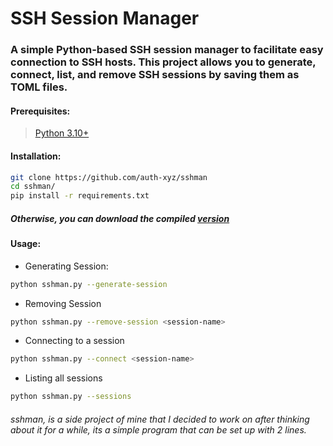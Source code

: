 # SSH Session Manager

### A simple Python-based SSH session manager to facilitate easy connection to SSH hosts. This project allows you to generate, connect, list, and remove SSH sessions by saving them as TOML files.


#### Prerequisites:
> [Python 3.10+](https://python.org/downloads/)

#### Installation:

```bash
git clone https://github.com/auth-xyz/sshman
cd sshman/
pip install -r requirements.txt
```

##### Otherwise, you can download the compiled [version](https://github.com/auth-xyz/sshman/releases/tag/Stable)

#### Usage:

* Generating Session:
```bash
python sshman.py --generate-session
```

* Removing Session
```bash
python sshman.py --remove-session <session-name>
```

* Connecting to a session
```bash
python sshman.py --connect <session-name>
```

* Listing all sessions
```bash
python sshman.py --sessions
```


###### sshman, is a side project of mine that I decided to work on after thinking about it for a while, its a simple program that can be set up with 2 lines.

